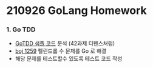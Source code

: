 # 210926 GoLang Homework

### 1. Go TDD

- [GoTDD 샘플 코드](https://play.golang.org/p/ICCWcRGIO68) 분석 (42과제 디펜스처럼)
- [boj 1259](https://www.acmicpc.net/problem/1259) 펠린드롬 수 문제를 Go 로 해결
- 해당 문제를 테스트할수 있도록 테스트 코드 작성

